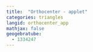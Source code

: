 ```yaml
---
title:  "Orthocenter - applet"
categories: triangles
langid: orthocenter_app
mathjax: false
geogebratube:
  - 1334247
---
```


<div style="height:600px; width:800px; margin: auto;" id="applet_container1334247"></div>

